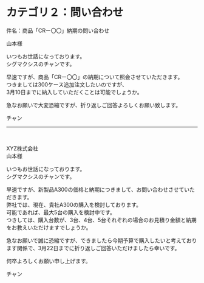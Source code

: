 <h1>カテゴリ２：問い合わせ</h1>

<p>件名：商品「CRー〇〇」納期の問い合わせ</p>

<p>山本様</p>

<p>いつもお世話になっております。<br>
シグマクシスのチャンです。</p>

<p>早速ですが、商品「CRー〇〇」の納期について照会させていただきます。<br>
つきましては300ケース追加注文したいのですが、<br>
3月10日までに納入していただくことは可能でしょうか。</p>

<p>急なお願いで大変恐縮ですが、折り返しご回答よろしくお願い致します。</p>

<p>チャン</p>

---

<br>

<p>XYZ株式会社<br>
山本様

<p>いつもお世話になっております。<br>
シグマクシスのチャンです。</p>

<p>早速ですが、新製品A300の価格と納期につきまして、お問い合わせさせていただきます。<br>
弊社では、現在、貴社A300の購入を検討しております。<br>
可能であれば、最大5台の購入を検討中です。<br>
つきしては、購入台数が、3台、4台、5台それぞれの場合のお見積り金額と納期をお教えいただけますでしょうか。</p>

<p>急なお願いで誠に恐縮ですが、できましたら今期予算で購入したいと考えております関係で、3月22日までに折り返しご回答いただけましたら幸いです。</p>

<p>何卒よろしくお願い申し上げます。</p>

<p>チャン</p>